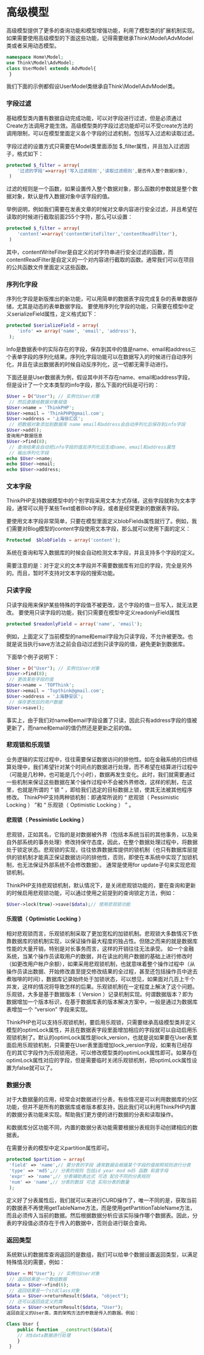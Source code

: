 # 高级模型

高级模型提供了更多的查询功能和模型增强功能，利用了模型类的扩展机制实现。如果需要使用高级模型的下面这些功能，记得需要继承Think\Model\AdvModel类或者采用动态模型。

```php
namespace Home\Model;
use Think\Model\AdvModel;
class UserModel extends AdvModel{
 }
```
 
我们下面的示例都假设UserModel类继承自Think\Model\AdvModel类。

### 字段过滤

基础模型类内置有数据自动完成功能，可以对字段进行过滤，但是必须通过Create方法调用才能生效。高级模型类的字段过滤功能却可以不受create方法的调用限制，可以在模型里面定义各个字段的过滤机制，包括写入过滤和读取过滤。

字段过滤的设置方式只需要在Model类里面添加 $_filter属性，并且加入过滤因子，格式如下：

```php
protected $_filter = array(
    '过滤的字段'=>array('写入过滤规则','读取过滤规则',是否传入整个数据对象),
 )
```
 
过滤的规则是一个函数，如果设置传入整个数据对象，那么函数的参数就是整个数据对象，默认是传入数据对象中该字段的值。

举例说明，例如我们需要在发表文章的时候对文章内容进行安全过滤，并且希望在读取的时候进行截取前面255个字符，那么可以设置：

```php
protected $_filter = array(
    'content'=>array('contentWriteFilter','contentReadFilter'),
 )
```

其中，contentWriteFilter是自定义的对字符串进行安全过滤的函数，而contentReadFilter是自定义的一个对内容进行截取的函数。通常我们可以在项目的公共函数文件里面定义这些函数。

### 序列化字段

序列化字段是新版推出的新功能，可以用简单的数据表字段完成复杂的表单数据存储，尤其是动态的表单数据字段。 要使用序列化字段的功能，只需要在模型中定义serializeField属性，定义格式如下：

```php
protected $serializeField = array(
    'info' => array('name', 'email', 'address'),
 );
```

Info是数据表中的实际存在的字段，保存到其中的值是name、email和address三个表单字段的序列化结果。序列化字段功能可以在数据写入的时候进行自动序列化，并且在读出数据表的时候自动反序列化，这一切都无需手动进行。

下面还是是User数据表为例，假设其中并不存在name、email和address字段，但是设计了一个文本类型的info字段，那么下面的代码是可行的：

```php
$User = D("User"); // 实例化User对象
 // 然后直接给数据对象赋值
$User->name = 'ThinkPHP';
$User->email = 'ThinkPHP@gmail.com';
$User->address = '上海徐汇区';
 // 把数据对象添加到数据库 name email和address会自动序列化后保存到info字段
$User->add();
查询用户数据信息
$User->find(8);
 // 查询结果会自动把info字段的值反序列化后生成name、email和address属性
 // 输出序列化字段
echo $User->name;
echo $User->email;
echo $User->address;
```

### 文本字段

ThinkPHP支持数据模型中的个别字段采用文本方式存储，这些字段就称为文本字段，通常可以用于某些Text或者Blob字段，或者是经常更新的数据表字段。

要使用文本字段非常简单，只要在模型里面定义blobFields属性就行了。例如，我们需要对Blog模型的content字段使用文本字段，那么就可以使用下面的定义：

```php
Protected  $blobFields = array('content');
```

系统在查询和写入数据库的时候会自动检测文本字段，并且支持多个字段的定义。

需要注意的是：对于定义的文本字段并不需要数据库有对应的字段，完全是另外的。而且，暂时不支持对文本字段的搜索功能。

### 只读字段

只读字段用来保护某些特殊的字段值不被更改，这个字段的值一旦写入，就无法更改。 要使用只读字段的功能，我们只需要在模型中定义readonlyField属性

```php
protected $readonlyField = array('name', 'email');
```

例如，上面定义了当前模型的name和email字段为只读字段，不允许被更改。也就是说当执行save方法之前会自动过滤到只读字段的值，避免更新到数据库。

下面举个例子说明下：

```php
$User = D("User"); // 实例化User对象
$User->find(8);
 // 更改某些字段的值
$User->name = 'TOPThink';
$User->email = 'Topthink@gmail.com';
$User->address = '上海静安区';
 // 保存更改后的用户数据
$User->save();
```

事实上，由于我们对name和email字段设置了只读，因此只有address字段的值被更新了，而name和email的值仍然还是更新之前的值。

### 悲观锁和乐观锁

业务逻辑的实现过程中，往往需要保证数据访问的排他性。如在金融系统的日终结算处理中，我们希望针对某个时间点的数据进行处理，而不希望在结算进行过程中（可能是几秒种，也可能是几个小时），数据再发生变化。此时，我们就需要通过一些机制来保证这些数据在某个操作过程中不会被外界修改，这样的机制，在这里，也就是所谓的 “ 锁 ” ，即给我们选定的目标数据上锁，使其无法被其他程序修改。 ThinkPHP支持两种锁机制：即通常所说的 “ 悲观锁（ Pessimistic Locking ） ”和 “ 乐观锁（ Optimistic Locking ） ” 。

#### 悲观锁（ Pessimistic Locking ）

悲观锁，正如其名，它指的是对数据被外界（包括本系统当前的其他事务，以及来自外部系统的事务处理）修改持保守态度，因此，在整个数据处理过程中，将数据处于锁定状态。悲观锁的实现，往往依靠数据库提供的锁机制（也只有数据库层提供的锁机制才能真正保证数据访问的排他性，否则，即使在本系统中实现了加锁机制，也无法保证外部系统不会修改数据）。 通常是使用for update子句来实现悲观锁机制。

ThinkPHP支持悲观锁机制，默认情况下，是关闭悲观锁功能的，要在查询和更新的时候启用悲观锁功能，可以通过使用之前提到的查询锁定方法，例如：

```php
$User->lock(true)->save($data);// 使用悲观锁功能
```

#### 乐观锁（ Optimistic Locking ）

相对悲观锁而言，乐观锁机制采取了更加宽松的加锁机制。悲观锁大多数情况下依靠数据库的锁机制实现，以保证操作最大程度的独占性。但随之而来的就是数据库性能的大量开销，特别是对长事务而言，这样的开销往往无法承受。 如一个金融系统，当某个操作员读取用户的数据，并在读出的用户数据的基础上进行修改时（如更改用户帐户余额），如果采用悲观锁机制，也就意味着整个操作过程中（从操作员读出数据、开始修改直至提交修改结果的全过程，甚至还包括操作员中途去煮咖啡的时间），数据库记录始终处于加锁状态，可以想见，如果面对几百上千个并发，这样的情况将导致怎样的后果。乐观锁机制在一定程度上解决了这个问题。乐观锁，大多是基于数据版本（ Version ）记录机制实现。何谓数据版本？即为数据增加一个版本标识，在基于数据库表的版本解决方案中，一般是通过为数据库表增加一个 “version” 字段来实现。


ThinkPHP也可以支持乐观锁机制，要启用乐观锁，只需要继承高级模型类并定义模型的optimLock属性，并且在数据表字段里面增加相应的字段就可以自动启用乐观锁机制了。默认的optimLock属性是lock_version，也就是说如果要在User表里面启用乐观锁机制，只需要在User表里面增加lock_version字段，如果有已经存在的其它字段作为乐观锁用途，可以修改模型类的optimLock属性即可。如果存在optimLock属性对应的字段，但是需要临时关闭乐观锁机制，把optimLock属性设置为false就可以了。

### 数据分表

对于大数据量的应用，经常会对数据进行分表，有些情况是可以利用数据库的分区功能，但并不是所有的数据库或者版本都支持，因此我们可以利用ThinkPHP内置的数据分表功能来实现。帮助我们更方便的进行数据的分表和读取操作。

和数据库分区功能不同，内置的数据分表功能需要根据分表规则手动创建相应的数据表。

在需要分表的模型中定义partition属性即可。

```php
protected $partition = array(
 'field' => 'name',// 要分表的字段 通常数据会根据某个字段的值按照规则进行分表
 'type' => 'md5',// 分表的规则 包括id year mod md5 函数 和首字母
 'expr' => 'name',// 分表辅助表达式 可选 配合不同的分表规则
 'num' => 'name',// 分表的数目 可选 实际分表的数量
 );
```

定义好了分表属性后，我们就可以来进行CURD操作了，唯一不同的是，获取当前的数据表不再使用getTableName方法，而是使用getPartitionTableName方法，而且必须传入当前的数据。然后根据数据分析应该实际操作哪个数据表。因此，分表的字段值必须存在于传入的数据中，否则会进行联合查询。

### 返回类型

系统默认的数据库查询返回的是数组，我们可以给单个数据设置返回类型，以满足特殊情况的需要，例如：

```php
$User = M("User"); // 实例化User对象
 // 返回结果是一个数组数据
$data = $User->find(6);
 // 返回结果是一个stdClass对象
$data = $User->returnResult($data, "object");
 // 还可以返回自定义的类
$data = $User->returnResult($data, "User");
返回自定义的User类，类的架构方法的参数是传入的数据。例如：

Class User {
    public function __construct($data){
    // 对$data数据进行处理 
    }
 } 
```
